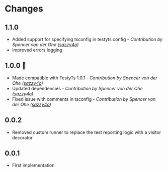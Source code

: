 # Changes

## 1.1.0 
- Added support for specifying tsconfig in testyts config - *Contribution by Spencer von der Ohe ([sazzy4o](https://github.com/sazzy4o))*
- Improved errors logging

## 1.0.0 🎊
- Made compatible with TestyTs 1.0.1 - *Contribution by Spencer von der Ohe ([sazzy4o](https://github.com/sazzy4o))*
- Updated dependencies - *Contribution by Spencer von der Ohe ([sazzy4o](https://github.com/sazzy4o))*
- Fixed issue with comments in tsconfig - *Contribution by Spencer von der Ohe ([sazzy4o](https://github.com/sazzy4o))*

## 0.0.2
 - Removed custom runner to replace the test reporting logic with a visitor decorator

## 0.0.1
 - First implementation